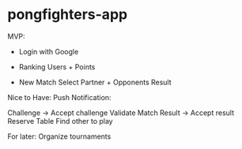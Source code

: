 # pongfighters-app

MVP:
- Login with Google

- Ranking
Users + Points

- New Match
Select Partner + Opponents
Result

Nice to Have:
Push Notification:

Challenge -> Accept challenge
Validate Match Result -> Accept result
Reserve Table
Find other to play

For later:
Organize tournaments
